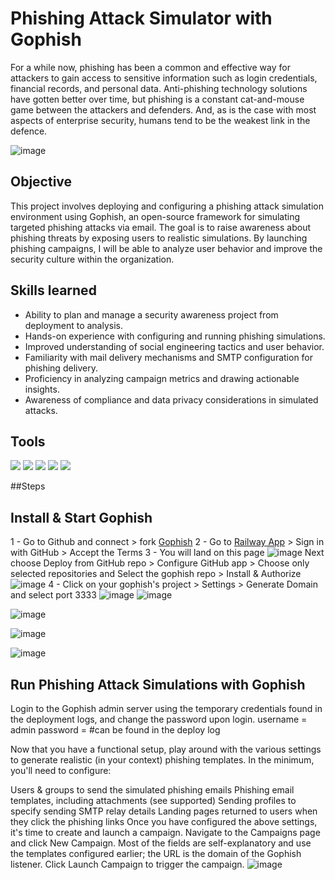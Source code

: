 # Phishing Attack Simulator with Gophish

For a while now, phishing has been a common and effective way for attackers to gain access to sensitive information such as login credentials, financial records, and personal data. Anti-phishing technology solutions have gotten better over time, but phishing is a constant cat-and-mouse game between the attackers and defenders. And, as is the case with most aspects of enterprise security, humans tend to be the weakest link in the defence.

![image](https://github.com/user-attachments/assets/45e4933b-7950-4970-9fa5-df30982c2f48)

## Objective

This project involves deploying and configuring a phishing attack simulation environment using Gophish, an open-source framework for simulating targeted phishing attacks via email. The goal is to raise awareness about phishing threats by exposing users to realistic simulations. By launching phishing campaigns, I will be able to analyze user behavior and improve the security culture within the organization.

## Skills learned
- Ability to plan and manage a security awareness project from deployment to analysis.
- Hands-on experience with configuring and running phishing simulations.
- Improved understanding of social engineering tactics and user behavior.
- Familiarity with mail delivery mechanisms and SMTP configuration for phishing delivery.
- Proficiency in analyzing campaign metrics and drawing actionable insights.
- Awareness of compliance and data privacy considerations in simulated attacks.

## Tools
<div>

<img src="https://img.shields.io/badge/Gophish-Phishing_Framework-005f87?style=for-the-badge&logo=gnometerminal&logoColor=white" />
<img src="https://img.shields.io/badge/Docker-Container_Tech-2496ED?style=for-the-badge&logo=docker&logoColor=white" />
<img src="https://img.shields.io/badge/Railway-Cloud_Deployment-0B0D0E?style=for-the-badge&logo=railway&logoColor=white" />
<img src="https://img.shields.io/badge/SMTP-Mail_Server_Config-EA4335?style=for-the-badge&logo=gmail&logoColor=white" />
<img src="https://img.shields.io/badge/Gophish_Dashboard-Campaign_Tracking-F4B400?style=for-the-badge&logo=googleanalytics&logoColor=white" />

</div>

##Steps

## Install & Start Gophish 
1 - Go to Github and connect > fork <a href="https://github.com/gophish/gophish">Gophish</a>
2 - Go to <a href="https://railway.app/">Railway App</a> > Sign in with GitHub > Accept the Terms
3 - You will land on this page ![image](https://github.com/user-attachments/assets/0377eb62-dbc5-4143-a8cf-d8cfd0b21924)
    Next choose Deploy from GitHub repo > Configure GitHub app > Choose only selected repositories and Select the gophish repo > Install & Authorize
    ![image](https://github.com/user-attachments/assets/71c38b01-796d-4c87-b8e2-e47ef79e69ab)
4 - Click on your gophish's project > Settings > Generate Domain and select port 3333
![image](https://github.com/user-attachments/assets/08242aaf-29de-4393-b897-20d6b22e4f39) ![image](https://github.com/user-attachments/assets/46c46f57-681f-49f9-8d60-560a5a0ee3bb)

![image](https://github.com/user-attachments/assets/6b318532-a111-46e3-adc7-3036a885bf40)

![image](https://github.com/user-attachments/assets/6996abdd-f0ff-4b19-b52a-c72d8a6e4345)

![image](https://github.com/user-attachments/assets/06cc86ab-3482-4d6b-bd52-7bb24792a898)

## Run Phishing Attack Simulations with Gophish
Login to the Gophish admin server using the temporary credentials found in the deployment logs, and change the password upon login.
username = admin 
password = #can be found in the deploy log

Now that you have a functional setup, play around with the various settings to generate realistic (in your context) phishing templates. In the minimum, you'll need to configure:

Users & groups to send the simulated phishing emails
Phishing email templates, including attachments (see supported)
Sending profiles to specify sending SMTP relay details
Landing pages returned to users when they click the phishing links
Once you have configured the above settings, it's time to create and launch a campaign. Navigate to the Campaigns page and click New Campaign. Most of the fields are self-explanatory and use the templates configured earlier; the URL is the domain of the Gophish listener. Click Launch Campaign to trigger the campaign.
![image](https://github.com/user-attachments/assets/5459923c-2bae-4e2e-83bd-2bab21f2428d)
